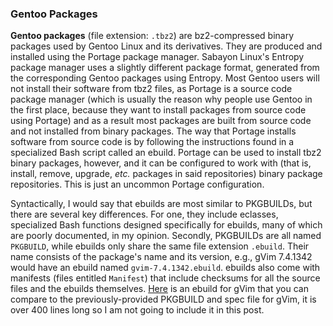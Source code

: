 ### Gentoo Packages
**Gentoo packages** (file extension: `.tbz2`) are bz2-compressed binary packages used by Gentoo Linux and its derivatives. They are produced and installed using the Portage package manager. Sabayon Linux's Entropy package manager uses a slightly different package format, generated from the corresponding Gentoo packages using Entropy. Most Gentoo users will not install their software from tbz2 files, as Portage is a source code package manager (which is usually the reason why people use Gentoo in the first place, because they want to install packages from source code using Portage) and as a result most packages are built from source code and not installed from binary packages. The way that Portage installs software from source code is by following the instructions found in a specialized Bash script called an ebuild. Portage can be used to install tbz2 binary packages, however, and it can be configured to work with (that is, install, remove, upgrade, *etc.* packages in said repositories) binary package repositories. This is just an uncommon Portage configuration.

Syntactically, I would say that ebuilds are most similar to PKGBUILDs, but there are several key differences. For one, they include eclasses, specialized Bash functions designed specifically for ebuilds, many of which are poorly documented, in my opinion. Secondly, PKGBUILDs are all named `PKGBUILD`, while ebuilds only share the same file extension `.ebuild`. Their name consists of the package's name and its version, e.g., gVim 7.4.1342 would have an ebuild named `gvim-7.4.1342.ebuild`. ebuilds also come with manifests (files entitled `Manifest`) that include checksums for all the source files and the ebuilds themselves. [Here](https://github.com/fusion809/sabayon-tools/blob/master/app-editors/gvim/gvim-7.4.1342.ebuild) is an ebuild for gVim that you can compare to the previously-provided PKGBUILD and spec file for gVim, it is over 400 lines long so I am not going to include it in this post.
